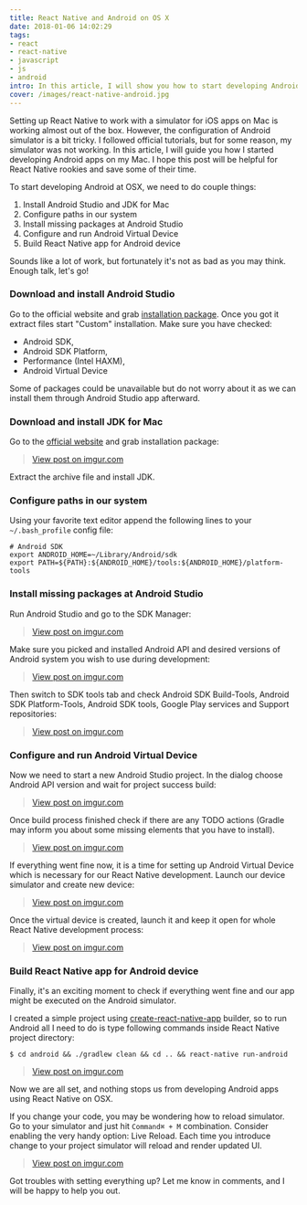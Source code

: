 ```yaml
---
title: React Native and Android on OS X
date: 2018-01-06 14:02:29
tags:
- react
- react-native
- javascript
- js
- android
intro: In this article, I will show you how to start developing Android apps on your Mac.
cover: /images/react-native-android.jpg
---
```

Setting up React Native to work with a simulator for iOS apps on Mac is working almost out of the box. However, the configuration of Android simulator is a bit tricky. I followed official tutorials, but for some reason, my simulator was not working. In this article, I will guide you how I started developing Android apps on my Mac. I hope this post will be helpful for React Native rookies and save some of their time.

To start developing Android at OSX, we need to do couple things:

1. Install Android Studio and JDK for Mac
2. Configure paths in our system
3. Install missing packages at Android Studio
4. Configure and run Android Virtual Device
5. Build React Native app for Android device

Sounds like a lot of work, but fortunately it's not as bad as you may think. Enough talk, let's go!

### Download and install Android Studio
Go to the official website and grab [installation package](https://developer.android.com/studio/index.html). Once you got it extract files start "Custom" installation. Make sure you have checked:
- Android SDK,
- Android SDK Platform,
- Performance (Intel HAXM),
- Android Virtual Device

Some of packages could be unavailable but do not worry about it as we can install them through Android Studio app afterward.

### Download and install JDK for Mac
Go to the [official website](http://www.oracle.com/technetwork/java/javase/downloads/jdk8-downloads-2133151.html) and grab installation package:
<blockquote class="imgur-embed-pub" lang="en" data-id="YgWHmIR"><a href="//imgur.com/YgWHmIR">View post on imgur.com</a></blockquote><script async src="//s.imgur.com/min/embed.js" charset="utf-8"></script>

Extract the archive file and install JDK.

### Configure paths in our system
Using your favorite text editor append the following lines to your `~/.bash_profile` config file:
```
# Android SDK
export ANDROID_HOME=~/Library/Android/sdk
export PATH=${PATH}:${ANDROID_HOME}/tools:${ANDROID_HOME}/platform-tools
```

### Install missing packages at Android Studio
Run Android Studio and go to the SDK Manager:
<blockquote class="imgur-embed-pub" lang="en" data-id="agdWi7t"><a href="//imgur.com/agdWi7t">View post on imgur.com</a></blockquote><script async src="//s.imgur.com/min/embed.js" charset="utf-8"></script>

Make sure you picked and installed Android API and desired versions of Android system you wish to use during development:
<blockquote class="imgur-embed-pub" lang="en" data-id="fdNnoET"><a href="//imgur.com/fdNnoET">View post on imgur.com</a></blockquote><script async src="//s.imgur.com/min/embed.js" charset="utf-8"></script>

Then switch to SDK tools tab and check Android SDK Build-Tools, Android SDK Platform-Tools, Android SDK tools, Google Play services and Support repositories:
<blockquote class="imgur-embed-pub" lang="en" data-id="fTOYE6F"><a href="//imgur.com/fTOYE6F">View post on imgur.com</a></blockquote><script async src="//s.imgur.com/min/embed.js" charset="utf-8"></script>

### Configure and run Android Virtual Device
Now we need to start a new Android Studio project. In the dialog choose Android API version and wait for project success build:
<blockquote class="imgur-embed-pub" lang="en" data-id="lbEvXOe"><a href="//imgur.com/lbEvXOe">View post on imgur.com</a></blockquote><script async src="//s.imgur.com/min/embed.js" charset="utf-8"></script>

Once build process finished check if there are any TODO actions (Gradle may inform you about some missing elements that you have to install).
<blockquote class="imgur-embed-pub" lang="en" data-id="qg5Sf0I"><a href="//imgur.com/qg5Sf0I">View post on imgur.com</a></blockquote><script async src="//s.imgur.com/min/embed.js" charset="utf-8"></script>

If everything went fine now, it is a time for setting up Android Virtual Device which is necessary for our React Native development. Launch our device simulator and create new device:
<blockquote class="imgur-embed-pub" lang="en" data-id="c4x7kW1"><a href="//imgur.com/c4x7kW1">View post on imgur.com</a></blockquote><script async src="//s.imgur.com/min/embed.js" charset="utf-8"></script>

Once the virtual device is created, launch it and keep it open for whole React Native development process:
<blockquote class="imgur-embed-pub" lang="en" data-id="qcOXACD"><a href="//imgur.com/qcOXACD">View post on imgur.com</a></blockquote><script async src="//s.imgur.com/min/embed.js" charset="utf-8"></script>

### Build React Native app for Android device
Finally, it's an exciting moment to check if everything went fine and our app might be executed on the Android simulator.

I created a simple project using [create-react-native-app](https://github.com/react-community/create-react-native-app) builder, so to run Android all I need to do is type following commands inside React Native project directory:
```
$ cd android && ./gradlew clean && cd .. && react-native run-android
```
<blockquote class="imgur-embed-pub" lang="en" data-id="L1Jrcpa"><a href="//imgur.com/L1Jrcpa">View post on imgur.com</a></blockquote><script async src="//s.imgur.com/min/embed.js" charset="utf-8"></script>

Now we are all set, and nothing stops us from developing Android apps using React Native on OSX.

If you change your code, you may be wondering how to reload simulator. Go to your simulator and just hit `Command⌘ + M` combination. Consider enabling the very handy option: Live Reload. Each time you introduce change to your project simulator will reload and render updated UI.
<blockquote class="imgur-embed-pub" lang="en" data-id="7Galk6Q"><a href="//imgur.com/7Galk6Q">View post on imgur.com</a></blockquote><script async src="//s.imgur.com/min/embed.js" charset="utf-8"></script>

Got troubles with setting everything up? Let me know in comments, and I will be happy to help you out.

